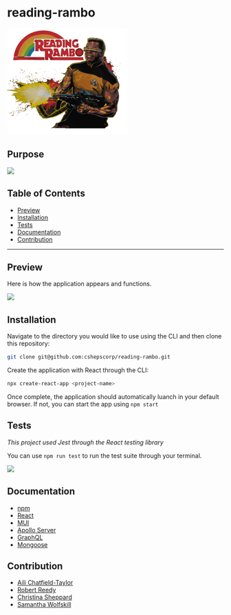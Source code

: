 # reading-rambo

<img src='./client/src/assets/icons/rr-icon.png'>

## Purpose

<a href="https://reactjs.org/docs/getting-started.html">
<img src="https://img.shields.io/badge/react-%2320232a.svg?style=for-the-badge&logo=react&logoColor=%2361DAFB" />
</a>

## Table of Contents

- [Preview](#Preview)
- [Installation](#Installation)
- [Tests](#Tests)
- [Documentation](#Documentation)
- [Contribution](#Contribution)

---

## Preview

Here is how the application appears and functions.

<img src='./client/src/assets/images/reading-rambo.gif' />

## Installation

Navigate to the directory you would like to use using the CLI and then clone this repository:

```bash
git clone git@github.com:cshepscorp/reading-rambo.git
```

Create the application with React through the CLI:

```bash
npx create-react-app <project-name>
```

Once complete, the application should automatically luanch in your default browser. If not, you can start the app using `npm start`

## Tests

_This project used Jest through the React testing library_

You can use `npm run test` to run the test suite through your terminal.

<a href="https://jestjs.io/docs/getting-started">
<img src="https://img.shields.io/badge/-jest-%23C21325?style=for-the-badge&logo=jest&logoColor=white" />
</a>

## Documentation

- [npm](https://docs.npmjs.com/)
- [React](https://reactjs.org/docs/getting-started.html)
- [MUI](https://www.npmjs.com/package/@mui/material)
- [Apollo Server](https://www.npmjs.com/package/react-apollo)
- [GraphQL](https://graphql.org/learn/)
- [Mongoose](https://mongoosejs.com/)

## Contribution

- [Aili Chatfield-Taylor](https://github.com/ailict)
- [Robert Reedy](https://github.com/RobertAReedy)
- [Christina Sheppard](https://github.com/cshepscorp)
- [Samantha Wolfskill](https://github.com/wolfgarb)
